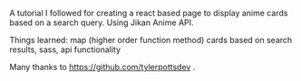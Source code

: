 A tutorial I followed for creating a react based page to display
anime cards based on a search query. 
Using Jikan Anime API.

Things learned:
map (higher order function method) cards based on search results,
sass,
api functionality

Many thanks to https://github.com/tylerpottsdev . 
